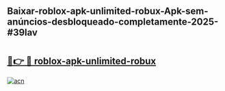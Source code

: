 ## Baixar-roblox-apk-unlimited-robux-Apk-sem-anúncios-desbloqueado-completamente-2025-#39lav

# <h2><a href="https://ainizakaria.my?title=roblox-apk-unlimited-robux&ref=20M">🔗👉 🔴 roblox-apk-unlimited-robux</a></h2>

[![acn](https://github.com/user-attachments/assets/0f9c940e-d8b0-45ae-aac7-cd30a18b3e1c)](https://ainizakaria.my?title=roblox-apk-unlimited-robux&ref=20M)

